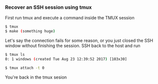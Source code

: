 
### Recover an SSH session using tmux

First run tmux and execute a command inside the TMUX session
```bash
$ tmux
$ make (something huge)
```

Let's say the connection fails for some reason, or you just closed the SSH window without finishing the session. SSH back to the host and run

```bash
$ tmux ls
0: 1 windows (created Tue Aug 23 12:39:52 2017) [103x30]

$ tmux attach -t 0
```
You're back in the tmux sesion
